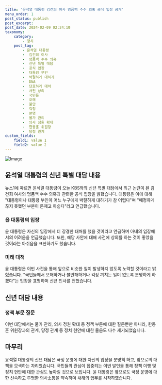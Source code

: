 ```yaml
---
title: '윤석열 대통령 김건희 여사 명품백 수수 의혹 공식 입장 공개'
menu_order: 1
post_status: publish
post_excerpt: 
post_date: 2024-02-09 02:24:10
taxonomy:
    category:
        - 정치
    post_tag:
        - 윤석열 대통령
        -  김건희 여사
        -  명품백 수수 의혹
        -  신년 특별 대담
        -  공식 입장
        -  대통령 부인
        -  박절하게 대하기
        -  DNA
        -  단호하게 대처
        -  사전 상의
        -  국민들
        -  오해
        -  불안
        -  걱정
        -  분명
        -  물가 관리
        -  의사 정원 확대
        -  한동훈 위원장
        -  당정 관계
custom_fields:
    field1: value 1
    field2: value 2
---
```


![Image](https://imgnews.pstatic.net/image/449/2024/02/07/0000267575_001_20240207235801595.jpg?type=w647)

## 윤석열 대통령의 신년 특별 대담 내용
뉴스1에 따르면 윤석열 대통령이 오늘 KBS와의 신년 특별 대담에서 최근 논란이 된 김건희 여사의 명품백 수수 의혹과 관련한 공식 입장을 밝혔습니다. 대통령은 이에 대해 "대통령이나 대통령 부인이 어느 누구에게 박절하게 대하기가 참 어렵다"며 "매정하게 끊지 못했던 부분이 문제고 아쉽다"라고 언급했습니다. 
### 윤 대통령의 입장
윤 대통령은 자신의 입장에서 더 강경한 대처를 했을 것이라고 언급하며 아내의 입장에서의 어려움을 언급했습니다. 또한, 해당 사안에 대해 사전에 상의를 하는 것이 좋았을 것이라는 아쉬움을 표현하기도 했습니다.
### 미래 대책
윤 대통령은 이번 사건을 통해 앞으로 비슷한 일이 발생하지 않도록 노력할 것이라고 밝혔습니다. "국민들께서 오해하거나 불안해하거나 걱정 끼치는 일이 없도록 분명하게 하겠다"는 입장을 표명하며 신년 인사를 전했습니다.
## 신년 대담 내용
### 정책 부문 질문
이번 대담에서는 물가 관리, 의사 정원 확대 등 정책 부문에 대한 질문뿐만 아니라, 한동훈 위원장과의 관계, 당정 관계 등 정치 현안에 대한 물음도 다수 제기되었습니다.
## 마무리
윤석열 대통령의 신년 대담은 국정 운영에 대한 자신의 입장을 분명히 하고, 앞으로의 대책을 모색하는 자리였습니다. 국민들의 관심이 집중되는 이번 발언을 통해 정책 이행 및 정치 현안에 대한 관심도 높아질 것으로 보입니다. 윤 대통령은 앞으로도 국정 운영에 대한 신속하고 투명한 의사소통을 약속하며 새해의 업무를 시작하였습니다.

